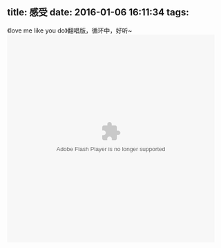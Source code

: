 title: 感受
date: 2016-01-06 16:11:34
tags:
---

《love me like you do》翻唱版，循环中，好听~
<embed type="application/x-shockwave-flash" allowscriptaccess="always" allowfullscreen="true" wmode="transparent" quality="high" height="480" width="480" src="http://video.weibo.com/player/1034:664f869287a7bcece96d76a0936ee560/v.swf"/>